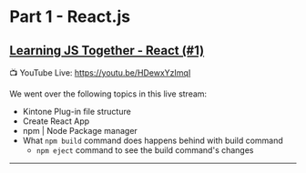 # Part 1 - React.js

## [Learning JS Together - React (#1)](https://www.youtube.com/watch?v=HDewxYzImqI)

📺 YouTube Live: <https://youtu.be/HDewxYzImqI>

We went over the following topics in this live stream:
  * Kintone Plug-in file structure
  * Create React App
  * npm | Node Package manager
  * What `npm build` command does happens behind with build command
    * `npm eject` command to see the build command's changes

---
